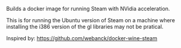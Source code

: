 Builds a docker image for running Steam with NVidia acceleration.

This is for running the Ubuntu version of Steam on a machine where installing the i386 version of the gl libraries may not be pratical.

Inspired by: https://github.com/webanck/docker-wine-steam